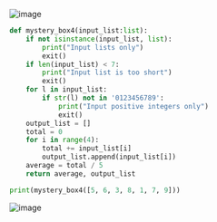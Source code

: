![image](https://github.com/user-attachments/assets/ab09263c-baab-4e8e-9b58-c58c758a639f)

```.py
def mystery_box4(input_list:list):
    if not isinstance(input_list, list):
        print("Input lists only")
        exit()
    if len(input_list) < 7:
        print("Input list is too short")
        exit()
    for l in input_list:
        if str(l) not in '0123456789':
            print("Input positive integers only")
            exit()
    output_list = []
    total = 0
    for i in range(4):
        total += input_list[i]
        output_list.append(input_list[i])
    average = total / 5
    return average, output_list

print(mystery_box4([5, 6, 3, 8, 1, 7, 9]))
```

![image](https://github.com/user-attachments/assets/ff694e47-c745-4176-8179-d4a987d829c5)
